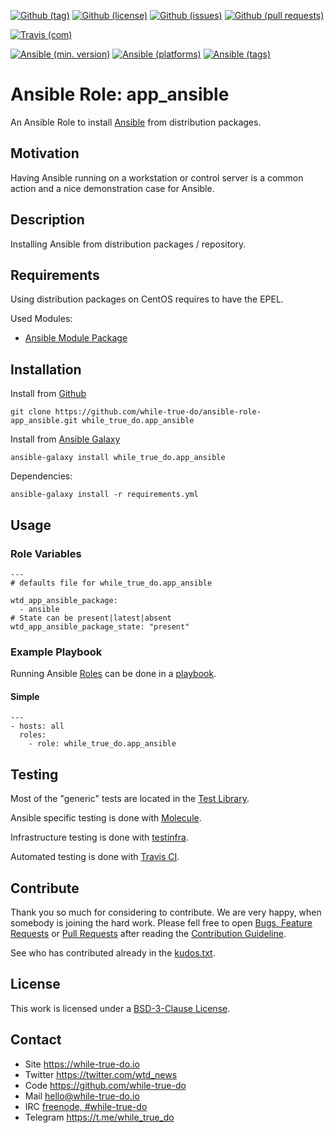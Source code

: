 <!--
name: README.md
description: This file contains important information for the repository.
author: while-true-do.io
contact: hello@while-true-do.io
license: BSD-3-Clause
-->

<!-- github shields -->
[![Github (tag)](https://img.shields.io/github/tag/while-true-do/ansible-role-app_ansible.svg)](https://github.com/while-true-do/ansible-role-app_ansible/tags)
[![Github (license)](https://img.shields.io/github/license/while-true-do/ansible-role-app_ansible.svg)](https://github.com/while-true-do/ansible-role-app_ansible/blob/master/LICENSE)
[![Github (issues)](https://img.shields.io/github/issues/while-true-do/ansible-role-app_ansible.svg)](https://github.com/while-true-do/ansible-role-app_ansible/issues)
[![Github (pull requests)](https://img.shields.io/github/issues-pr/while-true-do/ansible-role-app_ansible.svg)](https://github.com/while-true-do/ansible-role-app_ansible/pulls)
<!-- travis shields -->
[![Travis (com)](https://img.shields.io/travis/com/while-true-do/ansible-role-app_ansible.svg)](https://travis-ci.com/while-true-do/ansible-role-app_ansible)
<!-- ansible shields -->
[![Ansible (min. version)](https://img.shields.io/badge/dynamic/yaml.svg?label=Min.%20Ansible%20Version&url=https%3A%2F%2Fraw.githubusercontent.com%2Fwhile-true-do%2Fansible-role-app_ansible%2Fmaster%2Fmeta%2Fmain.yml&query=%24.galaxy_info.min_ansible_version&colorB=black)](https://galaxy.ansible.com/while_true_do/app_ansible)
[![Ansible (platforms)](https://img.shields.io/badge/dynamic/yaml.svg?label=Supported%20OS&url=https%3A%2F%2Fraw.githubusercontent.com%2Fwhile-true-do%2Fansible-role-app_ansible%2Fmaster%2Fmeta%2Fmain.yml&query=galaxy_info.platforms%5B*%5D.name&colorB=black)](https://galaxy.ansible.com/while_true_do/app_ansible)
[![Ansible (tags)](https://img.shields.io/badge/dynamic/yaml.svg?label=Galaxy%20Tags&url=https%3A%2F%2Fraw.githubusercontent.com%2Fwhile-true-do%2Fansible-role-app_ansible%2Fmaster%2Fmeta%2Fmain.yml&query=%24.galaxy_info.galaxy_tags%5B*%5D&colorB=black)](https://galaxy.ansible.com/while_true_do/app_ansible)

# Ansible Role: app_ansible

An Ansible Role to install [Ansible](https://www.ansible.com/) from distribution
packages.

## Motivation

Having Ansible running on a workstation or control server is a common action
and a nice demonstration case for Ansible.

## Description

Installing Ansible from distribution packages / repository.

## Requirements

Using distribution packages on CentOS requires to have the EPEL.

Used Modules:

-   [Ansible Module Package](https://docs.ansible.com/ansible/latest/modules/package_module.html)

## Installation

Install from [Github](https://github.com/while-true-do/ansible-role-app_ansible)
```
git clone https://github.com/while-true-do/ansible-role-app_ansible.git while_true_do.app_ansible
```

Install from [Ansible Galaxy](https://galaxy.ansible.com/while_true_do/app_ansible)
```
ansible-galaxy install while_true_do.app_ansible
```

Dependencies:
```
ansible-galaxy install -r requirements.yml
```

## Usage

### Role Variables

```
---
# defaults file for while_true_do.app_ansible

wtd_app_ansible_package:
  - ansible
# State can be present|latest|absent
wtd_app_ansible_package_state: "present"
```

### Example Playbook

Running Ansible
[Roles](https://docs.ansible.com/ansible/latest/user_guide/playbooks_reuse_roles.html)
can be done in a
[playbook](https://docs.ansible.com/ansible/latest/user_guide/playbooks_intro.html).

#### Simple

```
---
- hosts: all
  roles:
    - role: while_true_do.app_ansible
```

## Testing

Most of the "generic" tests are located in the
[Test Library](https://github.com/while-true-do/test-library).

Ansible specific testing is done with
[Molecule](https://molecule.readthedocs.io/en/stable/).

Infrastructure testing is done with
[testinfra](https://testinfra.readthedocs.io/en/stable/).

Automated testing is done with [Travis CI](https://travis-ci.com).

## Contribute

Thank you so much for considering to contribute. We are very happy, when somebody
is joining the hard work. Please fell free to open
[Bugs, Feature Requests](https://github.com/while-true-do/ansible-role-app_ansible/issues)
or [Pull Requests](https://github.com/while-true-do/ansible-role-app_ansible/pulls) after
reading the [Contribution Guideline](https://github.com/while-true-do/doc-library/blob/master/docs/CONTRIBUTING.md).

See who has contributed already in the [kudos.txt](./kudos.txt).

## License

This work is licensed under a [BSD-3-Clause License](https://opensource.org/licenses/BSD-3-Clause).

## Contact

-   Site <https://while-true-do.io>
-   Twitter <https://twitter.com/wtd_news>
-   Code <https://github.com/while-true-do>
-   Mail [hello@while-true-do.io](mailto:hello@while-true-do.io)
-   IRC [freenode, #while-true-do](https://webchat.freenode.net/?channels=while-true-do)
-   Telegram <https://t.me/while_true_do>
